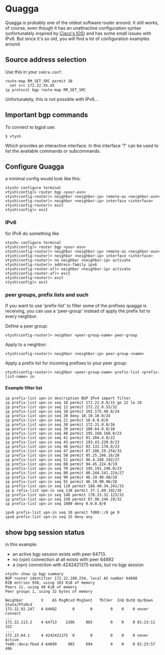 # Quagga

Quagga is probably one of the oldest software router around.  It still works, of course, even though it has an unattractive configuration syntax (unfortunately inspired by  [Cisco's IOS](https://dn42.net/howto/IPsecWithPublicKeys/CiscoIOSExample)) and has some small issues with IPv6.  But since it's so old, you will find a lot of configuration examples around.

## Source address selection

Use this in your `zebra.conf`:

    route-map RM_SET_SRC permit 10
      set src 172.22.XX.XX
    ip protocol bgp route-map RM_SET_SRC

Unfortunately, this is not possible with IPv6...

## Important bgp commands
To connect to bgpd use:

    $ vtysh

Which provides an interactive interface.
In this interface '?' can be used to list the available commands or subcommands.

## Configure Quagga
a minimal config would look like this:

    vtysh> configure terminal
    vtysh(config)> router bgp <your-asn>
    vtysh(config-router)> neighbor <neighbor-ip> remote-as <neighbor-asn>
    vtysh(config-router)> neighbor <neighbor-ip> interface <interface>
    vtysh(config-router)> exit
    vtysh(config)> exit

### IPv6
for IPv6 do something like

    vtysh> configure terminal
    vtysh(config)> router bgp <your-asn>
    vtysh(config-router)> neighbor <neighbor-ip> remote-as <neighbor-asn>
    vtysh(config-router)> neighbor <neighbor-ip> interface <interface>
    vtysh(config-router)> no neighbor <neighbor-ip> activate
    vtysh(config-router)> address-family ipv6
    vtysh(config-router-af)> neighbor <neighbor-ip> activate
    vtysh(config-router-af)> exit
    vtysh(config-router)> exit
    vtysh(config)> exit
    
### peer groups, prefix lists and such
If you want to use 'prefix-list' to filter some of the prefixes quagga is receiving, you can use a 'peer-group' instead of apply the prefix list to every neighbor. 

Define a peer group:

    vtysh(config-router)> neighbor <peer-group-name> peer-group

Apply to a neighbor:

    vtysh(config-router)> neighbor <neighbor-ip> peer-group <name>

Apply a prefix list for incoming prefixes to your peer group:

    vtysh(config-router)> neighbor <peer-group-name> prefix-list <prefix-list-name> in

#### Example filter list

    ip prefix-list vpn-in description BGP IPv4 import filter
    ip prefix-list vpn-in seq 10 permit 172.22.0.0/15 ge 22 le 28
    ip prefix-list vpn-in seq 12 permit 172.22.0.53/32
    ip prefix-list vpn-in seq 18 permit 192.175.48.0/24
    ip prefix-list vpn-in seq 20 deny 10.10.10.0/24
    ip prefix-list vpn-in seq 21 permit 10.0.0.0/8
    ip prefix-list vpn-in seq 30 permit 172.31.0.0/16
    ip prefix-list vpn-in seq 39 permit 100.64.0.0/10
    ip prefix-list vpn-in seq 40 permit 195.160.168.0/23
    ip prefix-list vpn-in seq 41 permit 91.204.4.0/22
    ip prefix-list vpn-in seq 43 permit 193.43.220.0/23
    ip prefix-list vpn-in seq 46 permit 83.133.178.0/23
    ip prefix-list vpn-in seq 47 permit 87.106.29.254/32
    ip prefix-list vpn-in seq 50 permit 85.25.246.16/28
    ip prefix-list vpn-in seq 51 permit 46.4.248.192/27
    ip prefix-list vpn-in seq 60 permit 94.45.224.0/19
    ip prefix-list vpn-in seq 70 permit 195.191.196.0/23
    ip prefix-list vpn-in seq 80 permit 80.244.241.224/27
    ip prefix-list vpn-in seq 90 permit 46.19.90.48/28
    ip prefix-list vpn-in seq 91 permit 46.19.90.96/28
    ip prefix-list vpn-in seq 110 permit 188.40.34.241/32
    ip p refix-list vpn-in seq 130 permit 37.1.89.192/26
    ip prefix-list vpn-in seq 140 permit 178.33.32.123/32
    ip prefix-list vpn-in seq 150 permit 87.98.246.19/32
    ip prefix-list vpn-in seq 1000 deny 0.0.0.0/0

    ipv6 prefix-list vpn-in seq 10 permit fd00::/8 ge 9
    ipv6 prefix-list vpn-in seq 15 deny any

## show bpg session status

in this example:
* an active bgp session exists with peer 64713.
* no (vpn) connection at all exists with peer 64692
* a (vpn) connection with 4242421375 exists, but no bgp session

```
vtysh> show ip bgp summary 
BGP router identifier 172.22.100.254, local AS number 64698
RIB entries 938, using 103 KiB of memory
Peers 11, using 49 KiB of memory
Peer groups 1, using 32 bytes of memory

Neighbor        V    AS MsgRcvd MsgSent   TblVer  InQ OutQ Up/Down  State/PfxRcd
172.22.92.247   4 64692       0       0        0    0    0 never    Connect
...
172.22.113.2    4 64713    2206     865        0    0    0 01:23:11      322
....
172.23.64.1     4 4242421375  0       0        0    0    0 never    Active
fe80::deca:fbad 4 64699     902     694        0    0    0 01:23:57      486
```